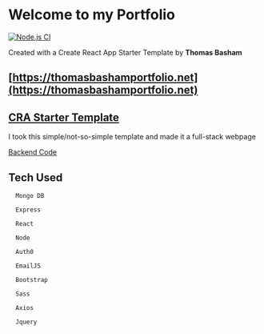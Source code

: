 # Welcome to my Portfolio

[![Node.js CI](https://github.com/Thomas-Basham/Portfolio/actions/workflows/node.js.yml/badge.svg)](https://github.com/Thomas-Basham/Portfolio/actions/workflows/node.js.yml)

Created with a Create React App Starter Template by **Thomas Basham**

## [https://thomasbashamportfolio.net](https://thomasbashamportfolio.net)

## [CRA Starter Template](https://www.npmjs.com/package/cra-template-react-portfolio)

I took this simple/not-so-simple template and made it a full-stack webpage

[Backend Code](https://github.com/Thomas-Basham/portfolio-backend)

## Tech Used

      Mongo DB

      Express

      React

      Node

      Auth0

      EmailJS

      Bootstrap

      Sass

      Axios

      Jquery

